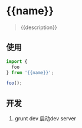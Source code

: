 # {{name}}
> {{description}}

## 使用
```js
import {
  foo
} from '{{name}}';

foo();
```

## 开发
1. grunt dev 启动dev server